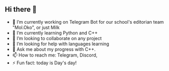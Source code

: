 ## Hi there 👋
- 🔭 I’m currently working on Telegram Bot for our school's editorian team "Mol.Oko", or just Milk
- 🌱 I’m currently learning Python and C++
- 👯 I’m looking to collaborate on any project
- 🤔 I’m looking for help with languages learning
- 💬 Ask me about my progress with C++.
- 📫 How to reach me: Telegram, Discord, 
- ⚡ Fun fact: today is Day's day!

